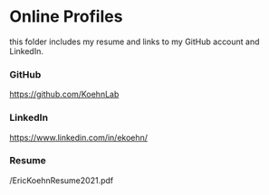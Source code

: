 # Online Profiles
this folder includes my resume and links to my GitHub account and LinkedIn.

[comment]: <> (## Assignment Description)

[comment]: <> ([Online Profiles Assignment]&#40;https://education.launchcode.org/liftoff/modules/assignments/online-profiles&#41;)

[comment]: <> (## Submission Instructions)
 
### GitHub
https://github.com/KoehnLab
 
### LinkedIn
https://www.linkedin.com/in/ekoehn/

### Resume
/EricKoehnResume2021.pdf


[comment]: <> (You will need to upload a .PDF of your resume to this repo, or connect with your mentor on an alternate way of submitting your resume.)

[comment]: <> (> *Your GitHub repository is public* if you do not want to upload your resume to a public facing repository, talk with your mentor about an alternate way to submit this assignment.)
